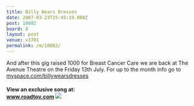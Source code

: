 ```yaml
---
title: Billy Wears Dresses
date: 2007-03-23T15:45:19.000Z
post: 10082
board: 8
layout: post
venue: v3701
permalink: /m/10082/
---
```

And after this gig raised 1000 for Breast Cancer Care we are back at The Avenue Theatre on the Friday 13th July.
For up to the month info go to <a rel="nofollow noopener" href="http://www.myspace.com/billywearsdresses">myspace.com/billywearsdresses</a>

<h4>View an exclusive song at:<br />
<a href ="http://www.roadtov.com/profile/12548">www.roadtov.com</a>
<a href ="http://www.roadtov.com/profile/12548"><img src="http://a140.ac-images.myspacecdn.com/images01/60/l_fb9c9454e58ed9fdcad484df93e85293.gif"></a>
